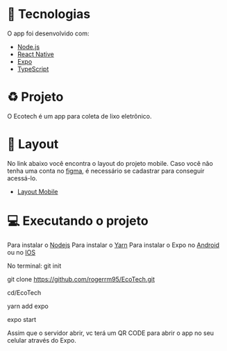 # 🚀 Tecnologias
O app foi desenvolvido com:
- [Node.js](https://nodejs.org/en/)
- [React Native](https://reactnative.dev/)
- [Expo](https://expo.io/)
- [TypeScript](https://www.typescriptlang.org/)

# ♻ Projeto
O Ecotech é um app para coleta de lixo eletrônico.

# 📱 Layout
No link abaixo você encontra o layout do projeto mobile. Caso você não tenha uma conta no [figma](https://www.figma.com/), é necessário se cadastrar para conseguir acessá-lo.
- [Layout Mobile](https://www.figma.com/file/e5C8yxeXO4KXCha9UjGu28/EcoTech---Mobile)

# 💻 Executando o projeto
Para instalar o [Nodejs](https://nodejs.org/en/download/) 
Para instalar o [Yarn](https://yarnpkg.com/getting-started/install)
Para instalar o Expo no [Android](https://play.google.com/store/apps/details?id=host.exp.exponent&hl=pt_BR&gl=US) ou no [IOS](https://apps.apple.com/br/app/expo-client/id982107779)

No terminal: 
git init 

git clone https://github.com/rogerrm95/EcoTech.git

cd/EcoTech

yarn add expo 

expo start

Assim que o servidor abrir, vc terá um QR CODE para abrir o app no seu celular através do Expo.

